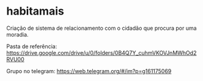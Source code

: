 # habitamais
Criação de sistema de relacionamento com o cidadão que procura por uma moradia.

Pasta de referência:
https://drive.google.com/drive/u/0/folders/0B4Q7Y_cuhmVKOVJnMWhOd2RVU00

Grupo no telegram:
https://web.telegram.org/#/im?p=g161175069

